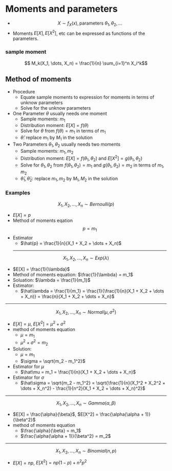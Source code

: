 # Moments and parameters
- $$X \sim f_X(x), \text{parameters } \theta_1, \theta_2,\dots$$
- Moments $E[X], E[X^2]$, etc can be expressed as functions of the parameters.
### sample moment
$$ M_k(X_1, \dots, X_n) = \frac{1}{n} \sum_{i=1}^n X_i^k$$
## Method of moments
- Procedure
  - Equate sample moments to expression for moments in terms of unknow parameters
  - Solve for the unknow parameters
- One Parameter $\theta$ usually needs one moment
  - Sample moments: $m_1$
  - Distribution moment: $E[X] = f(\theta)$
  - Solve for $\theta$ from $f(\theta) = m_1$ in terms of $m_1$
  - $\hat\theta:$ replace $m_1$ by $M_1$ in the solution
- Two Parameters $\theta_1, \theta_2$ usually needs two moments
  - Sample moments: $m_1, m_2$
  - Distribution moment: $E[X] = f(\theta_1, \theta_2)$ and $E[X^2] = g(\theta_1, \theta_2)$
  - Solve for $\theta_1, \theta_2$ from $f(\theta_1, \theta_2) = m_1$ and $g(\theta_1, \theta_2) = m_2$ in terms of $m_1, m_2$
  - $\hat\theta_1, \hat\theta_2:$ replace $m_1, m_2$ by $M_1, M_2$ in the solution
### Examples
$$X_1, X_2, \dots, X_n \sim Bernoulli(p)$$
- $E[X] = p$
- Method of moments eqation
  $$p = m_1$$
- Estimator
  - $\hat{p} = \frac{1}{n}(X_1 + X_2 + \dots + X_n)$
  - ---
$$ X_1, X_2, \dots, X_n \sim Exp(\lambda)$$
- $E[X] = \frac{1}{\lambda}$
- Method of moments equation: $\frac{1}{\lambda} = m_1$
- Soluation: $\lambda = \frac{1}{m_1}$
- Estimator:
  - $\hat\lambda = \frac{1}{m_1} = \frac{1}{\frac{1}{n}(X_1 + X_2 + \dots + X_n)} = \frac{n}{X_1 + X_2 + \dots + X_n}$
---
$$ X_1, X_2, \dots, X_n \sim Normal(\mu, \sigma^2)$$
- $E[X] = \mu$, $E[X^2] = \mu^2 + \sigma^2$
- method of moments equation
  - $\mu = m_1$
  - $\mu^2 + \sigma^2 = m_2$
- Solution:
  - $\mu = m_1$
  - $\sigma = \sqrt{m_2 - m_1^2}$
- Estimator for $\mu$
  - $\hat\mu = m_1 = \frac{1}{n}(X_1 + X_2 + \dots + X_n)$
- Estimator for $\sigma$
  - $\hat\sigma = \sqrt{m_2 - m_1^2} = \sqrt{\frac{1}{n}(X_1^2 + X_2^2 + \dots + X_n^2) - \frac{1}{n^2}(X_1 + X_2 + \dots + X_n)^2}$
---
$$ X_1, X_2, \dots, X_n \sim Gamma(\alpha, \beta)$$
- $E[X] = \frac{\alpha}{\beta}$, $E[X^2] = \frac{\alpha(\alpha + 1)}{\beta^2}$
- method of moments equation
  - $\frac{\alpha}{\beta} = m_1$
  - $\frac{\alpha(\alpha + 1)}{\beta^2} = m_2$
---
$$ X_1, X_2, \dots, X_n \sim Binomial(n, p)$$
- $E[X] = np$, $E[X^2] = np(1-p) + n^2p^2$